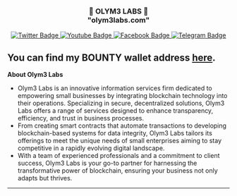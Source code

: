 <h3 align="center">👋   OLYM3 LABS   👋 <br/> "olym3labs.com" </h3>

<div id="badges" align="center">
  <a href="https://twitter.com/olym3labs">
    <img src="https://img.shields.io/badge/Twitter-green?style=for-the-badge&logo=twitter&logoColor=white" alt="Twitter Badge"/>
  </a>
  <a href="#">
    <img src="https://img.shields.io/badge/YouTube-red?style=for-the-badge&logo=youtube&logoColor=white" alt="Youtube Badge"/>
  </a>
  <a href="#">
    <img src="https://img.shields.io/badge/Facebook-gray?style=for-the-badge&logo=facebook&logoColor=white" alt="Facebook Badge"/>
  </a>
  <a href="#">
    <img src="https://img.shields.io/badge/Telegram-yellow?style=for-the-badge&logo=telegram&logoColor=white" alt="Telegram Badge"/>
  </a>
  <br/>
</div>

You can find my BOUNTY wallet address [here](https://github.com/olym3labs/BOUNTY/blob/main/BOUNTY.json).
---
**About Olym3 Labs**
- Olym3 Labs is an innovative information services firm dedicated to empowering small businesses by integrating blockchain technology into their operations. Specializing in secure, decentralized solutions, Olym3 Labs offers a range of services designed to enhance transparency, efficiency, and trust in business processes.
- From creating smart contracts that automate transactions to developing blockchain-based systems for data integrity, Olym3 Labs tailors its offerings to meet the unique needs of small enterprises aiming to stay competitive in a rapidly evolving digital landscape.
- With a team of experienced professionals and a commitment to client success, Olym3 Labs is your go-to partner for harnessing the transformative power of blockchain, ensuring your business not only adapts but thrives.
-----------------------

